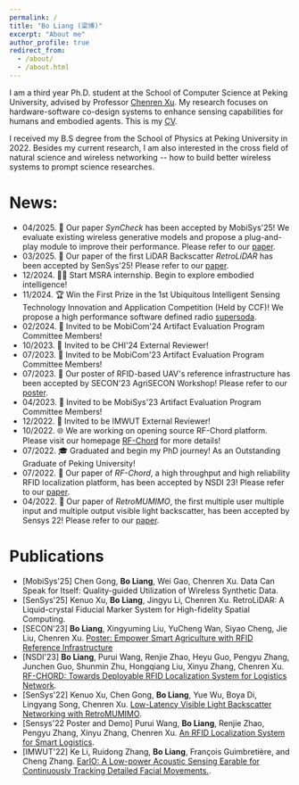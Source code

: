 ```yaml
---
permalink: /
title: "Bo Liang (梁博)"
excerpt: "About me"
author_profile: true
redirect_from: 
  - /about/
  - /about.html
---
```


I am a third year Ph.D. student at the School of Computer Science at Peking University, advised by Professor [Chenren Xu](https://soar.group/chenren/). My research focuses on ​hardware-software co-design systems​ to enhance sensing capabilities for ​humans​ and embodied agents. This is my [CV](../files/CV_bo.pdf).

I received my B.S degree from the School of Physics at Peking University in 2022. Besides my current research, I am also interested in the cross field of natural science and wireless networking -- how to build better wireless systems to prompt science researches.

News:
======

- 04/2025. 📑 Our paper _SynCheck_ has been accepted by MobiSys'25! We evaluate existing wireless generative models and propose a plug-and-play module to improve their performance. Please refer to our [paper](../files/mobisys25-syncheck.pdf).
- 03/2025. 📑 Our paper of the first LiDAR Backscatter _RetroLiDAR_ has been accepted by SenSys'25! Please refer to our [paper](../files/sensys25-RetroLiDAR.pdf).
- 12/2024. 👩‍💻 Start MSRA internship. Begin to explore embodied intelligence!
- 11/2024. 🏆 Win the First Prize in the 1st Ubiquitous Intelligent Sensing Technology Innovation and Application Competition (Held by CCF)! We propose a high performance software defined radio [supersoda](../files/supersoda.pdf).
- 02/2024. 🤝 Invited to be MobiCom'24 Artifact Evaluation Program Committee Members!
- 10/2023. 🤝 Invited to be CHI'24 External Reviewer!
- 07/2023. 🤝 Invited to be MobiCom'23 Artifact Evaluation Program Committee Members!
- 07/2023. 📑 Our poster of RFID-based UAV's reference infrastructure has been accepted by SECON'23 AgriSECON Workshop! Please refer to our [poster](../files/secon23poster.pdf).
- 04/2023. 🤝 Invited to be MobiSys'23 Artifact Evaluation Program Committee Members!
- 12/2022. 🤝 Invited to be IMWUT External Reviewer!
- 10/2022. 🌐 We are working on opening source RF-Chord platform. Please visit our homepage [RF-Chord](https://soar.group/projects/rfid/rfchord/) for more details!
- 07/2022. 🎓 Graduated and begin my PhD journey! As an Outstanding Graduate of Peking University!
- 07/2022. 📑 Our paper of _RF-Chord_, a high throughput and high reliability RFID localization platform, has been accepted by NSDI 23! Please refer to our [paper](../files/nsdi23-RF-Chord.pdf).
- 04/2022. 📑 Our paper of _RetroMUMIMO_, the first multiple user multiple input and multiple output visible light backscatter, has been accepted by Sensys 22! Please refer to our [paper](../files/sensys22-RetroMUMIMO.pdf).

Publications
======

- \[MobiSys'25\] Chen Gong, **Bo Liang**, Wei Gao, Chenren Xu. Data Can Speak for Itself: Quality-guided Utilization of Wireless Synthetic Data.
- \[SenSys'25\] Kenuo Xu, **Bo Liang**, Jingyu Li, Chenren Xu. RetroLiDAR: A Liquid-crystal Fiducial Marker System for High-fidelity Spatial Computing.
- \[SECON'23\] **Bo Liang**, Xingyuming Liu, YuCheng Wan, Siyao Cheng, Jie Liu, Chenren Xu. [Poster: Empower Smart Agriculture with RFID Reference Infrastructure](https://ieeexplore.ieee.org/abstract/document/10287453)
- \[NSDI'23\] **Bo Liang**, Purui Wang, Renjie Zhao, Heyu Guo, Pengyu Zhang, Junchen Guo, Shunmin Zhu, Hongqiang Liu, Xinyu Zhang, Chenren Xu. [RF-CHORD: Towards Deployable RFID Localization System for Logistics Network](https://www.usenix.org/conference/nsdi23/presentation/liang-bo).
- \[SenSys'22\] Kenuo Xu, Chen Gong, **Bo Liang**, Yue Wu, Boya Di, Lingyang Song, Chenren Xu. [Low-Latency Visible Light Backscatter Networking with RetroMUMIMO](https://doi.org/10.1145/3560905.3568507).
- \[Sensys'22 Poster and Demo\] Purui Wang, **Bo Liang**, Renjie Zhao, Pengyu Zhang, Xinyu Zhang, Chenren Xu. [An RFID Localization System for Smart Logistics](https://doi.org/10.1145/3560905.3568078).
- \[IMWUT'22\] Ke Li, Ruidong Zhang, **Bo Liang**, François Guimbretière, and Cheng Zhang. [EarIO: A Low-power Acoustic Sensing Earable for Continuously Tracking Detailed Facial Movements.](https://dl.acm.org/doi/10.1145/3534621).
